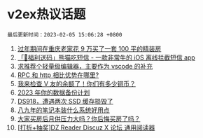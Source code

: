 # v2ex热议话题

`最后更新时间：2023-02-05 15:06:28 +0800`

1. [过年期间在重庆老家花 9 万买了一套 100 平的精装房](https://www.v2ex.com/t/913161)
1. [「🎉福利送码」熊猫吃短信 - 一款非常牛的 iOS 离线拦截短信 app](https://www.v2ex.com/t/913200)
1. [求推荐个轻量级编辑器，主要作为 vscode 的补充](https://www.v2ex.com/t/913193)
1. [RPC 和 http 相比优势在哪里?](https://www.v2ex.com/t/913233)
1. [我来检查 V 友的余额了！你们有多少铜币？](https://www.v2ex.com/t/913305)
1. [2023 年你的数据备份计划](https://www.v2ex.com/t/913222)
1. [DS918，遭遇两次 SSD 缓存损毁了](https://www.v2ex.com/t/913191)
1. [八九年的笔记本装什么系统好用点](https://www.v2ex.com/t/913203)
1. [大家买房后月供压力大吗？你后悔买房了吗？](https://www.v2ex.com/t/913241)
1. [[打折+抽奖]DZ Reader Discuz X 论坛 通用阅读器](https://www.v2ex.com/t/913297)

